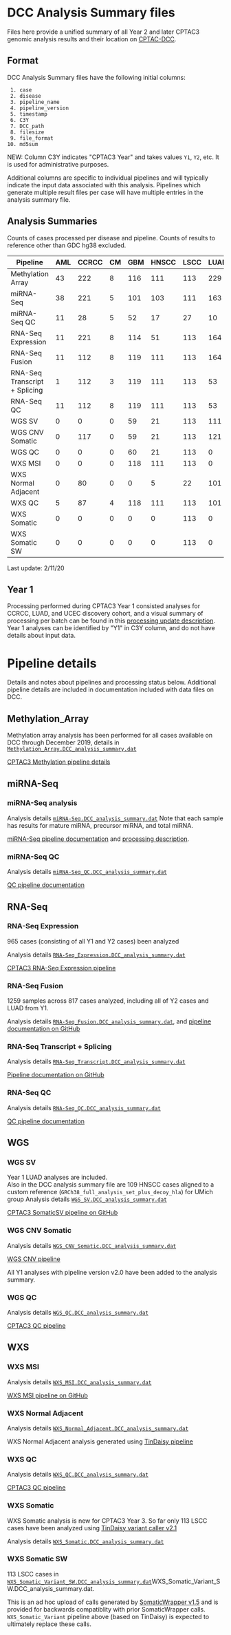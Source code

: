 # DCC Analysis Summary files

Files here provide a unified summary of all Year 2 and later CPTAC3 genomic analysis results and their location on 
[CPTAC-DCC](https://cptc-xfer.uis.georgetown.edu/aspera/user/).

## Format

DCC Analysis Summary files have the following initial columns:
```
 1. case
 2. disease
 3. pipeline_name
 4. pipeline_version
 5. timestamp
 6. C3Y 
 7. DCC_path
 8. filesize
 9. file_format
10. md5sum
```

NEW: Column C3Y indicates "CPTAC3 Year" and takes values `Y1`, `Y2`, etc.  It is used for administrative purposes.

Additional columns are specific to individual pipelines and will typically indicate the input data associated with this analysis.
Pipelines which generate multiple result files per case will have multiple entries in the analysis summary file.

## Analysis Summaries

Counts of cases processed per disease and pipeline.  Counts of results to reference other than GDC hg38 excluded.

Pipeline | AML | CCRCC | CM | GBM | HNSCC | LSCC | LUAD | PDA | SAR | UCEC | Total
--- | --- | ----- | --- | --- | ---- | --- | --- | --- | --- | --- | ---
Methylation Array | 43 | 222 | 8 | 116 | 111 | 113 | 229 | 164 | 19 | 246 | 1271
miRNA-Seq | 38 | 221 | 5 | 101 | 103 | 111 | 163 | 83 | 19 | 220 | 1064
miRNA-Seq QC | 11 | 28 | 5 | 52 | 17 | 27 | 10 | 77 | 19 | 39 | 285 
RNA-Seq Expression | 11 | 221 | 8 | 114 | 51 | 113 | 164 | 83 | 19 | 181 | 965
RNA-Seq Fusion | 11 | 112 | 8 | 119 | 111 | 113 | 164 | 83 | 19 | 77 | 817 
RNA-Seq Transcript + Splicing | 1 | 112 | 3 | 119 | 111 | 113 | 53 | 107 | 0 | 87 | 706 
RNA-Seq QC | 11 | 112 | 8 | 119 | 111 | 113 | 53 | 83 | 19 | 77 | 706 
WGS SV | 0 | 0 | 0 | 59 | 21 | 113 | 111 | 77 | 0 | 39 | 420
WGS CNV Somatic | 0   |   117 |  0 | 59  | 21    | 113 | 121 |  77 |  0  | 39  | 547
WGS QC | 0   |     0 |  0 | 60  | 21    | 113 |   0 |  77 |  0  | 39  | 310
WXS MSI | 0   | 0     | 0  | 118 | 111   | 113  | 0    | 0   | 0   | 39  | 381
WXS Normal Adjacent |  0  | 80    | 0  | 0   | 5     | 22   | 101  | 0   | 0   | 21   | 229
WXS QC | 5 | 87 | 4 | 118 | 111 | 113 | 101 | 44 | 9 | 51 | 643
WXS Somatic | 0   | 0     | 0  |   0 |     0 | 113  |    0 |   0 |   0 |   0 | 113
WXS Somatic SW | 0   | 0     | 0  |   0 |     0 | 113  |    0 |   0 |   0 |   0 | 113

Last update: 2/11/20

## Year 1

Processing performed during CPTAC3 Year 1 consisted analyses for CCRCC, LUAD, and UCEC discovery cohort, and
a visual summary of processing per batch can be found in this [processing update description](doc/ProcessingUpdate.2.1.19.png).
Year 1 analyses can be identified by "Y1" in C3Y column, and do not have details about input data.

# Pipeline details

Details and notes about pipelines and processing status below. Additional pipeline details are included in documentation included with
data files on DCC.

## Methylation_Array

Methylation array analysis has been performed for all cases available on DCC through December 2019, details in 
[`Methylation_Array.DCC_analysis_summary.dat`](Methylation_Array.DCC_analysis_summary.dat)


[CPTAC3 Methylation pipeline details](https://github.com/ding-lab/cptac_methylation)

## miRNA-Seq

### miRNA-Seq analysis

Analysis details [`miRNA-Seq.DCC_analysis_summary.dat`](miRNA-Seq.DCC_analysis_summary.dat) 
Note that each sample has results for mature miRNA, precursor miRNA, and total miRNA.  

[miRNA-Seq pipeline documentation](https://github.com/ding-lab/CPTAC_miRNA) and [processing description](processing_description/miRNA-Seq.processing_description.md).

### miRNA-Seq QC

Analysis details [`miRNA-Seq_QC.DCC_analysis_summary.dat`](miRNA-Seq_QC.DCC_analysis_summary.dat) 

[QC pipeline documentation](https://github.com/ding-lab/CPTAC3_QC)

## RNA-Seq

### RNA-Seq Expression

965 cases (consisting of all Y1 and Y2 cases) been analyzed

Analysis details [`RNA-Seq_Expression.DCC_analysis_summary.dat`](RNA-Seq_Expression.DCC_analysis_summary.dat)

[CPTAC3 RNA-Seq Expression pipeline](https://github.com/ding-lab/cptac_rna_expression)

### RNA-Seq Fusion

1259 samples across 817 cases analyzed, including all of Y2 cases and LUAD from Y1.  

Analysis details [`RNA-Seq_Fusion.DCC_analysis_summary.dat`](RNA-Seq_Fusion.DCC_analysis_summary.dat), and 
[pipeline documentation on GitHub](https://github.com/cuidaniel/Fusion_hg38)

### RNA-Seq Transcript + Splicing

Analysis details [`RNA-Seq_Transcript.DCC_analysis_summary.dat`](RNA-Seq_Transcript.DCC_analysis_summary.dat)

[Pipeline documentation on GitHub](https://github.com/ding-lab/CPTAC3_splicing)

### RNA-Seq QC

Analysis details [`RNA-Seq_QC.DCC_analysis_summary.dat`](RNA-Seq_QC.DCC_analysis_summary.dat)

[QC pipeline documentation](https://github.com/ding-lab/CPTAC3_QC)


## WGS

### WGS SV

Year 1 LUAD analyses are included.  
Also in the DCC analysis summary file are 109 HNSCC cases aligned to a custom reference (`GRCh38_full_analysis_set_plus_decoy_hla`) for UMich group
Analysis details [`WGS_SV.DCC_analysis_summary.dat`](WGS_SV.DCC_analysis_summary.dat)

[CPTAC3 SomaticSV pipeline on GitHub](https://github.com/ding-lab/somatic_sv_workflow)

### WGS CNV Somatic

Analysis details [`WGS_CNV_Somatic.DCC_analysis_summary.dat`](WGS_CNV_Somatic.DCC_analysis_summary.dat)

[WGS CNV pipeline](https://github.com/ding-lab/BICSEQ2)

All Y1 analyses with pipeline version v2.0 have been added to the analysis summary.

### WGS QC

Analysis details [`WGS_QC.DCC_analysis_summary.dat`](WGS_QC.DCC_analysis_summary.dat)

[CPTAC3 QC pipeline](https://github.com/ding-lab/CPTAC3_QC)

## WXS

### WXS MSI

Analysis details [`WXS_MSI.DCC_analysis_summary.dat`](WXS_MSI.DCC_analysis_summary.dat)

[WXS MSI pipeline on GitHub](https://github.com/cuidaniel/MSI_hg38)

### WXS Normal Adjacent

Analysis details [`WXS_Normal_Adjacent.DCC_analysis_summary.dat`](WXS_Normal_Adjacent.DCC_analysis_summary.dat)

WXS Normal Adjacent analysis generated using [TinDaisy pipeline](https://github.com/ding-lab/TinDaisy)

### WXS QC

Analysis details [`WXS_QC.DCC_analysis_summary.dat`](WXS_QC.DCC_analysis_summary.dat)

[CPTAC3 QC pipeline](https://github.com/ding-lab/CPTAC3_QC)

### WXS Somatic

WXS Somatic analysis is new for CPTAC3 Year 3.  So far only 113 LSCC cases have been analyzed using 
[TinDaisy variant caller v2.1](https://github.com/ding-lab/TinDaisy)

Analysis details [`WXS_Somatic.DCC_analysis_summary.dat`](WXS_Somatic.DCC_analysis_summary.dat)

### WXS Somatic SW

113 LSCC cases in [`WXS_Somatic_Variant_SW.DCC_analysis_summary.dat`]()WXS_Somatic_Variant_SW.DCC_analysis_summary.dat.  

This is an ad hoc upload of calls generated by [SomaticWrapper
v1.5](https://github.com/ding-lab/somaticwrapper) and is provided for backwards
compatiblity with prior SomaticWrapper calls.  `WXS_Somatic_Variant` pipeline
above (based on TinDaisy) is expected to ultimately replace these calls.

